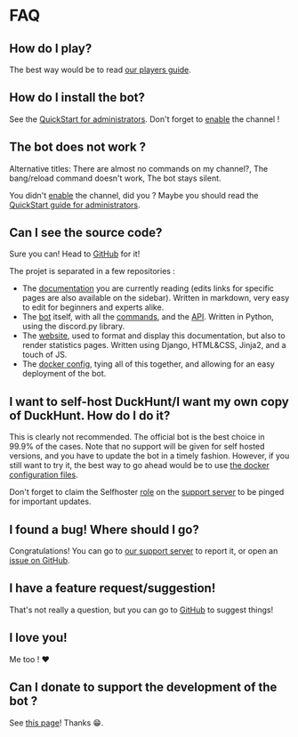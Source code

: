 # FAQ

## How do I play?

The best way would be to read [our players guide](players-quickstart.md).

## How do I install the bot?

See the [QuickStart for administrators](../bot-administration/admin-quickstart.md). Don't forget to [enable](https://duckhunt.me/commands/settings/enabled) the channel !

## The bot does not work ?

Alternative titles: There are almost no commands on my channel?, The bang/reload command doesn't work, The bot stays silent.

You didn't [enable](https://duckhunt.me/commands/settings/enabled) the channel, did you ? Maybe you should read the [QuickStart guide for administrators](../bot-administration/admin-quickstart.md).

## Can I see the source code?

Sure you can! Head to [GitHub](https://github.com/DuckHunt-discord) for it!

The projet is separated in a few repositories :

* The [documentation](https://github.com/DuckHunt-discord/duckhunt.me-docs) you are currently reading \(edits links for specific pages are also available on the sidebar\). Written in markdown, very easy to edit for beginners and experts alike.
* The [bot](https://github.com/DuckHunt-discord/DHV4) itself, with all the [commands](https://duckhunt.me/commands), and the [API](../the-duckhunt-api/channels-scores-and-stats.md). Written in Python, using the discord.py library.
* The [website](https://github.com/DuckHunt-discord/DHV4_Web), used to format and display this documentation, but also to render statistics pages. Written using Django, HTML&CSS, Jinja2, and a touch of JS.
* The [docker config](https://github.com/DuckHunt-discord/DuckHunt_Docker), tying all of this together, and allowing for an easy deployment of the bot.

## I want to self-host DuckHunt/I want my own copy of DuckHunt. How do I do it?

This is clearly not recommended. The official bot is the best choice in 99.9% of the cases. Note that no support will be given for self hosted versions, and you have to update the bot in a timely fashion. However, if you still want to try it, the best way to go ahead would be to use [the docker configuration files](https://github.com/DuckHunt-discord/DuckHunt_Docker).

Don't forget to claim the Selfhoster [role](../support-server/list-of-roles.md) on the [support server](https://discordapp.com/invite/2BksEkV) to be pinged for important updates.

## I found a bug! Where should I go?

Congratulations! You can go to [our support server](https://discordapp.com/invite/2BksEkV) to report it, or open an [issue on GitHub](https://github.com/DuckHunt-discord/DHV4/issues).

## I have a feature request/suggestion!

That's not really a question, but you can go to [GitHub](https://github.com/DuckHunt-discord/DHV4/issues) to suggest things!

## I love you!

Me too ! ❤️

## Can I donate to support the development of the bot ?

See [this page](how-to-contribute-to-the-bot.md)! Thanks 😁.

